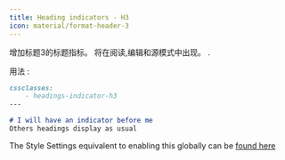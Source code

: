 ```yaml
---
title: Heading indicators - H3
icon: material/format-header-3
---
```


增加标题3的标题指标。 将在阅读,编辑和源模式中出现。
.

用法 :
```md
cssclasses:
    - headings-indicator-h3
---

# I will have an indicator before me
Others headings display as usual
```

The Style Settings equivalent to enabling this globally can be [found here](。/。/Style-Settings/Editor/Typography/headings/index.md#for-heading-3)